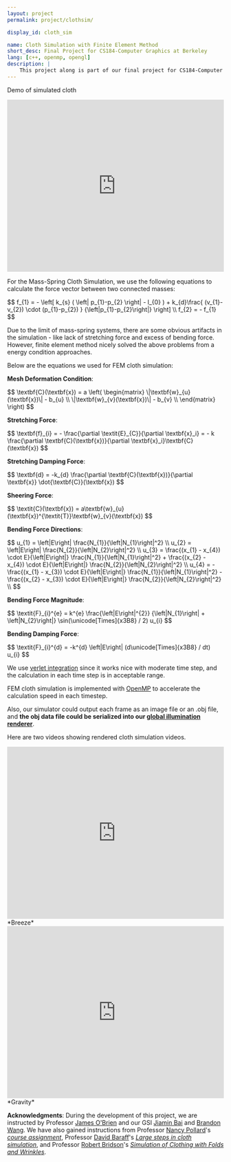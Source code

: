 ```yaml
---
layout: project
permalink: project/clothsim/

display_id: cloth_sim

name: Cloth Simulation with Finite Element Method
short_desc: Final Project for CS184-Computer Graphics at Berkeley
lang: [c++, openmp, opengl]
description: |
    This project along is part of our final project for CS184-Computer Graphics at Berkeley. We implemented a physical based simulator for cloth using finite element methods; we have also serialized the output of our cloth simulator into a <a href="/project/raytracer/">global illumination renderer</a> we created.
---
```

Demo of simulated cloth
<iframe width="100%" height="400" src="http://www.youtube.com/embed/ZoV2t9AIRNA?vq=hd720&rel=0&theme=light" frameborder="0"></iframe>

For the Mass-Spring Cloth Simulation, we use the following equations to calculate the force vector between two connected masses:
<div>
$$
f_{1} = - \left[ k_{s} ( \left| p_{1}-p_{2} \right| - l_{0} )
		   + k_{d}\frac{ (v_{1}-v_{2}) \cdot (p_{1}-p_{2}) }
			   			{\left|p_{1}-p_{2}\right|}
		  \right] \\
f_{2} = - f_{1}
$$
</div>

Due to the limit of mass-spring systems, there are some obvious artifacts in the simulation - like lack of stretching force and excess of bending force. However, finite element method nicely solved the above problems from a energy condition approaches.

Below are the equations we used for FEM cloth simulation:

**Mesh Deformation Condition**:
<div>
$$
\textbf{C}(\textbf{x}) = a \left(
    \begin{matrix}
      \|\textbf{w}_{u}(\textbf{x})\| - b_{u} \\
      \|\textbf{w}_{v}(\textbf{x})\| - b_{v} \\
    \end{matrix}
\right)
$$
</div>

**Stretching Force**:
<div>
$$
\textbf{f}_{i} = - \frac{\partial \textit{E}_{C}}{\partial \textbf{x}_i} = - k \frac{\partial \textbf{C}(\textbf{x})}{\partial \textbf{x}_i}\textbf{C}(\textbf{x})
$$
</div>

**Stretching Damping Force**:
<div>
$$
\textbf{d} = -k_{d} \frac{\partial \textbf{C}(\textbf{x})}{\partial \textbf{x}} \dot{\textbf{C}}(\textbf{x})
$$
</div>

**Sheering Force**:
<div>
$$
\textit{C}(\textbf{x}) = a\textbf{w}_{u}(\textbf{x})^{\textit{T}}\textbf{w}_{v}(\textbf{x})
$$
</div>

**Bending Force Directions**:
<div>
$$
u_{1} = \left|E\right| \frac{N_{1}}{\left|N_{1}\right|^2} \\
u_{2} = \left|E\right| \frac{N_{2}}{\left|N_{2}\right|^2} \\
u_{3} = \frac{(x_{1} - x_{4}) \cdot E}{\left|E\right|} \frac{N_{1}}{\left|N_{1}\right|^2} + \frac{(x_{2} - x_{4}) \cdot E}{\left|E\right|} \frac{N_{2}}{\left|N_{2}\right|^2} \\
u_{4} = - \frac{(x_{1} - x_{3}) \cdot E}{\left|E\right|} \frac{N_{1}}{\left|N_{1}\right|^2} - \frac{(x_{2} - x_{3}) \cdot E}{\left|E\right|} \frac{N_{2}}{\left|N_{2}\right|^2} \\
$$
</div>

**Bending Force Magnitude**:
<div>
$$
\textit{F}_{i}^{e} = k^{e}  \frac{\left|E\right|^{2}} {\left|N_{1}\right| + \left|N_{2}\right|} \sin(\unicode[Times]{x3B8} / 2) u_{i}
$$
</div>

**Bending Damping Force**:
<div>
$$
\textit{F}_{i}^{d} = -k^{d} \left|E\right| (d\unicode[Times]{x3B8} / dt) u_{i}
$$
</div>

We use [verlet integration](http://en.wikipedia.org/wiki/Verlet_integration) since it works nice with moderate time step, and the calculation in each time step is in acceptable range.

FEM cloth simulation is implemented with [OpenMP](http://openmp.org/wp/) to accelerate the calculation speed in each timestep.

Also, our simulator could output each frame as an image file or an .obj file, and **the obj data file could be serialized into our [global illumination renderer](/project/raytracer/)**.

Here are two videos showing rendered cloth simulation videos.
<iframe width="100%" height="400" src="http://www.youtube.com/embed/vHHDwwqTLlc?vq=hd720&rel=0&theme=light" frameborder="0"></iframe>
*Breeze*

<iframe width="100%" height="400" src="http://www.youtube.com/embed/IsyFa5dMyHM?vq=hd720&rel=0&theme=light" frameborder="0"></iframe>
*Gravity*

**Acknowledgments**:
During the development of this project, we are instructed by Professor [James O'Brien](http://www.cs.berkeley.edu/~job/Prof._James_F._OBrien/Home.html) and our GSI [Jiamin Bai](http://www.eecs.berkeley.edu/~bjiamin/About%20Me.html) and [Brandon Wang](http://brandonwang.net/). We have also gained instructions from Professor [Nancy Pollard](http://graphics.cs.cmu.edu/nsp/index.html)'s [_course assignment_](http://graphics.cs.cmu.edu/nsp/course/15-464/Spring11/afs/asst3%20handout/15464-Assignment3.pdf), Professor [David Baraff](http://www.cs.cmu.edu/~baraff/)'s [_Large steps in cloth simulation_](http://www.cs.cornell.edu/courses/cs667/2005sp/readings/baraff98.pdf), and Professor [Robert Bridson](http://www.cs.ubc.ca/~rbridson/)'s [_Simulation of Clothing with Folds and Wrinkles_](http://www.cs.ubc.ca/~rbridson/docs/cloth2003.pdf).
